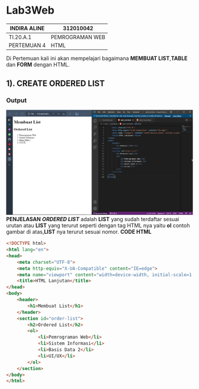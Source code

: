 # Lab3Web

|   INDIRA ALINE    |   312010042       |
| ----------------- | ----------------- |
|   TI.20.A.1       | PEMROGRAMAN WEB   |
| PERTEMUAN 4       |       HTML        |

Di Pertemuan kali ini akan mempelajari bagaimana **MEMBUAT LIST**,**TABLE** dan **FORM** dengan HTML.

## 1). CREATE ORDERED LIST
### Output
![Ordered_List](img/ordered_list.png)
**PENJELASAN**
***ORDERED LIST*** adalah **LIST** yang sudah terdaftar sesuai urutan atau **LIST** yang terurut seperti dengan tag HTML nya yaitu **ol** contoh gambar di atas,**LIST** nya terurut sesuai nomor.
**CODE HTML**
```html
<!DOCTYPE html>
<html lang="en">
<head>
    <meta charset="UTF-8">
    <meta http-equiv="X-UA-Compatible" content="IE=edge">
    <meta name="viewport" content="width=device-width, initial-scale=1.0">
    <title>HTML Lanjutan</title>
</head>
<body>
    <header>
        <h1>Membuat List</h1>
    </header>
    <section id="order-list">
        <h2>Ordered List</h2>
        <ol>
            <li>Pemrograman Web</li>
            <li>Sistem Informasi</li>
            <li>Basis Data 2</li>
            <li>UI/UX</li>
        </ol>
    </section>
</body>
</html>
```